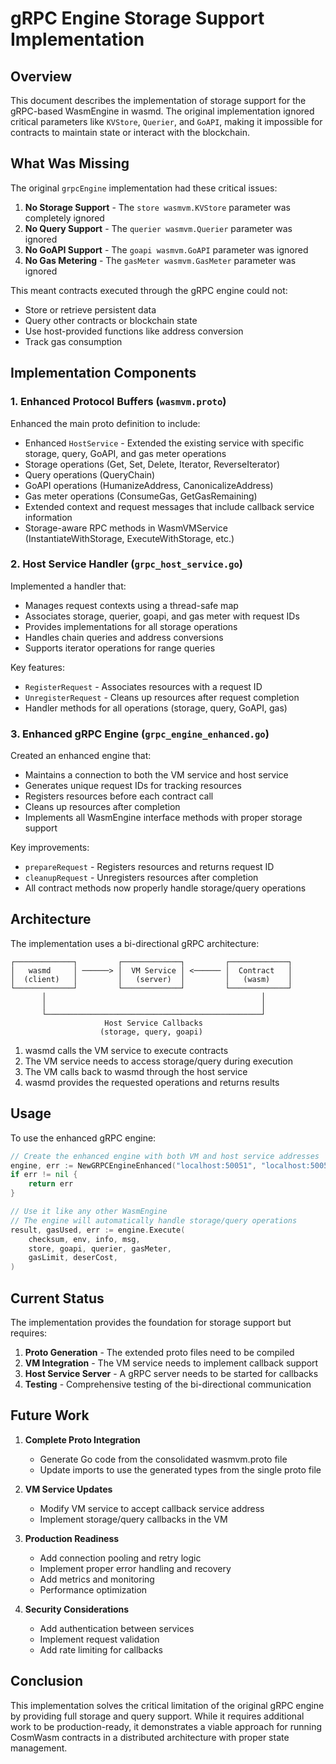 # gRPC Engine Storage Support Implementation

## Overview

This document describes the implementation of storage support for the gRPC-based WasmEngine in wasmd. The original implementation ignored critical parameters like `KVStore`, `Querier`, and `GoAPI`, making it impossible for contracts to maintain state or interact with the blockchain.

## What Was Missing

The original `grpcEngine` implementation had these critical issues:

1. **No Storage Support** - The `store wasmvm.KVStore` parameter was completely ignored
2. **No Query Support** - The `querier wasmvm.Querier` parameter was ignored  
3. **No GoAPI Support** - The `goapi wasmvm.GoAPI` parameter was ignored
4. **No Gas Metering** - The `gasMeter wasmvm.GasMeter` parameter was ignored

This meant contracts executed through the gRPC engine could not:
- Store or retrieve persistent data
- Query other contracts or blockchain state
- Use host-provided functions like address conversion
- Track gas consumption

## Implementation Components

### 1. Enhanced Protocol Buffers (`wasmvm.proto`)

Enhanced the main proto definition to include:
- Enhanced `HostService` - Extended the existing service with specific storage, query, GoAPI, and gas meter operations
- Storage operations (Get, Set, Delete, Iterator, ReverseIterator)
- Query operations (QueryChain)
- GoAPI operations (HumanizeAddress, CanonicalizeAddress)
- Gas meter operations (ConsumeGas, GetGasRemaining)
- Extended context and request messages that include callback service information
- Storage-aware RPC methods in WasmVMService (InstantiateWithStorage, ExecuteWithStorage, etc.)

### 2. Host Service Handler (`grpc_host_service.go`)

Implemented a handler that:
- Manages request contexts using a thread-safe map
- Associates storage, querier, goapi, and gas meter with request IDs
- Provides implementations for all storage operations
- Handles chain queries and address conversions
- Supports iterator operations for range queries

Key features:
- `RegisterRequest` - Associates resources with a request ID
- `UnregisterRequest` - Cleans up resources after request completion
- Handler methods for all operations (storage, query, GoAPI, gas)

### 3. Enhanced gRPC Engine (`grpc_engine_enhanced.go`)

Created an enhanced engine that:
- Maintains a connection to both the VM service and host service
- Generates unique request IDs for tracking resources
- Registers resources before each contract call
- Cleans up resources after completion
- Implements all WasmEngine interface methods with proper storage support

Key improvements:
- `prepareRequest` - Registers resources and returns request ID
- `cleanupRequest` - Unregisters resources after completion
- All contract methods now properly handle storage/query operations

## Architecture

The implementation uses a bi-directional gRPC architecture:

```
┌─────────────┐         ┌─────────────┐         ┌─────────────┐
│   wasmd     │ ──────> │  VM Service │ <────── │  Contract   │
│  (client)   │         │   (server)  │         │   (wasm)    │
└─────────────┘         └─────────────┘         └─────────────┘
       │                                                │
       │                                                │
       └────────────────────────────────────────────────┘
                     Host Service Callbacks
                    (storage, query, goapi)
```

1. wasmd calls the VM service to execute contracts
2. The VM service needs to access storage/query during execution
3. The VM calls back to wasmd through the host service
4. wasmd provides the requested operations and returns results

## Usage

To use the enhanced gRPC engine:

```go
// Create the enhanced engine with both VM and host service addresses
engine, err := NewGRPCEngineEnhanced("localhost:50051", "localhost:50052")
if err != nil {
    return err
}

// Use it like any other WasmEngine
// The engine will automatically handle storage/query operations
result, gasUsed, err := engine.Execute(
    checksum, env, info, msg,
    store, goapi, querier, gasMeter,
    gasLimit, deserCost,
)
```

## Current Status

The implementation provides the foundation for storage support but requires:

1. **Proto Generation** - The extended proto files need to be compiled
2. **VM Integration** - The VM service needs to implement callback support
3. **Host Service Server** - A gRPC server needs to be started for callbacks
4. **Testing** - Comprehensive testing of the bi-directional communication

## Future Work

1. **Complete Proto Integration**
   - Generate Go code from the consolidated wasmvm.proto file
   - Update imports to use the generated types from the single proto file

2. **VM Service Updates**
   - Modify VM service to accept callback service address
   - Implement storage/query callbacks in the VM

3. **Production Readiness**
   - Add connection pooling and retry logic
   - Implement proper error handling and recovery
   - Add metrics and monitoring
   - Performance optimization

4. **Security Considerations**
   - Add authentication between services
   - Implement request validation
   - Add rate limiting for callbacks

## Conclusion

This implementation solves the critical limitation of the original gRPC engine by providing full storage and query support. While it requires additional work to be production-ready, it demonstrates a viable approach for running CosmWasm contracts in a distributed architecture with proper state management. 